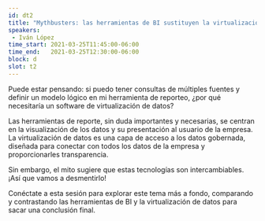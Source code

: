 ```yaml
---
id: dt2
title: "Mythbusters: las herramientas de BI sustituyen la virtualización de datos, por denodo"
speakers:
 - Iván López
time_start: 2021-03-25T11:45:00-06:00
time_end:   2021-03-25T12:30:00-06:00
block: d
slot: t2
---
```


Puede estar pensando: si puedo tener consultas de múltiples fuentes y definir un modelo lógico en mi herramienta de reporteo, ¿por qué necesitaría un software de virtualización de datos?

Las herramientas de reporte, sin duda importantes y necesarias, se centran en la visualización de los datos y su presentación al usuario de la empresa. La virtualización de datos es una capa de acceso a los datos gobernada, diseñada para conectar con todos los datos de la empresa y proporcionarles transparencia.

Sin embargo, el mito sugiere que estas tecnologías son intercambiables. ¡Así que vamos a desmentirlo!

Conéctate a esta sesión para explorar este tema más a fondo, comparando y contrastando las herramientas de BI y la virtualización de datos para sacar una conclusión final.
